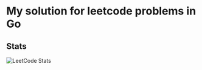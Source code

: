 # My solution for leetcode problems in Go

## Stats

![LeetCode Stats](https://leetcard.jacoblin.cool/khoahd?theme=nord&font=Zen%20Kaku%20Gothic%20Antique&ext=heatmap)
